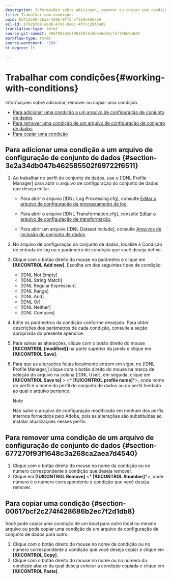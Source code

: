 ```yaml
---
description: Informações sobre adicionar, remover ou copiar uma condição.
title: Trabalhar com condições
uuid: b6f52b40-26aa-429b-9ff5-3f3b9c9d57a9
exl-id: 0792b308-aa0b-4741-be0c-4f7cc28f3e09
translation-type: tm+mt
source-git-commit: d9df90242ef96188f4e4b5e6d04cfef196b0a628
workflow-type: tm+mt
source-wordcount: '350'
ht-degree: 1%

---
```


# Trabalhar com condições{#working-with-conditions}

Informações sobre adicionar, remover ou copiar uma condição.

* [Para adicionar uma condição a um arquivo de configuração de conjunto de dados](../../../home/c-dataset-const-proc/c-conditions/c-work-cond.md#section-3e2a34db047b462585502f69722f6511)
* [Para remover uma condição de um arquivo de configuração de conjunto de dados](../../../home/c-dataset-const-proc/c-conditions/c-work-cond.md#section-677270f93f1648c3a268ca2aea7d4540)
* [Para copiar uma condição](../../../home/c-dataset-const-proc/c-conditions/c-work-cond.md#section-00617bcf2c274f428686b2ec7f2d1db8)

## Para adicionar uma condição a um arquivo de configuração de conjunto de dados {#section-3e2a34db047b462585502f69722f6511}

1. Ao trabalhar no perfil do conjunto de dados, use o [!DNL Profile Manager] para abrir o arquivo de configuração do conjunto de dados que deseja editar.

   * Para abrir o arquivo [!DNL Log Processing.cfg], consulte [Editar o arquivo de configuração de processamento de log](../../../home/c-dataset-const-proc/c-log-proc-config-file/t-edit-log-proc-config-file.md#task-6a2fa1b735cb4eefad730f0a3a7858e5).

   * Para abrir o arquivo [!DNL Transformation.cfg], consulte [Editar o arquivo de configuração de transformação](../../../home/c-dataset-const-proc/c-trans-config-file/t-edit-trans-config-file.md#task-cfef4142c1bf4437a669d1fdc75cabbc).

   * Para abrir um arquivo [!DNL Dataset Include], consulte [Arquivos de inclusão do conjunto de dados](../../../home/c-dataset-const-proc/c-dataset-inc-files/c-abt-dataset-inc-files.md).

1. No arquivo de configuração do conjunto de dados, localize a Condição de entrada de log ou o parâmetro de condição que você deseja definir.
1. Clique com o botão direito do mouse no parâmetro e clique em **[!UICONTROL Add new]**. Escolha um dos seguintes tipos de condição:

   * [!DNL Not Empty]
   * [!DNL String Match]
   * [!DNL Regular Expression]
   * [!DNL Range]
   * [!DNL And]
   * [!DNL Or]
   * [!DNL Neither]
   * [!DNL Compare]

1. Edite os parâmetros da condição conforme desejado. Para obter descrições dos parâmetros de cada condição, consulte a seção apropriada do presente apêndice.
1. Para salvar as alterações, clique com o botão direito do mouse **[!UICONTROL (modified)]** na parte superior da janela e clique em **[!UICONTROL Save]**.

1. Para que as alterações feitas localmente entrem em vigor, no [!DNL Profile Manager,] clique com o botão direito do mouse na marca de seleção do arquivo na coluna [!DNL User], em seguida, clique em **[!UICONTROL Save to]** > &lt;* **[!UICONTROL profile name]***>, onde nome do perfil é o nome do perfil do conjunto de dados ou do perfil herdado ao qual o arquivo pertence.

   >[!NOTE]
   >
   >Não salve o arquivo de configuração modificado em nenhum dos perfis internos fornecidos pelo Adobe, pois as alterações são substituídas ao instalar atualizações nesses perfis.

## Para remover uma condição de um arquivo de configuração de conjunto de dados {#section-677270f93f1648c3a268ca2aea7d4540}

1. Clique com o botão direito do mouse no nome da condição ou no número correspondente à condição que deseja remover.
1. Clique em **[!UICONTROL Remove]** &lt;* **[!UICONTROL #number]***>, onde número é o número correspondente à condição que você deseja remover.

## Para copiar uma condição {#section-00617bcf2c274f428686b2ec7f2d1db8}

Você pode copiar uma condição de um local para outro local no mesmo arquivo ou pode copiar uma condição de um arquivo de configuração de conjunto de dados para outro.

1. Clique com o botão direito do mouse no nome da condição ou no número correspondente à condição que você deseja copiar e clique em **[!UICONTROL Copy]**.
1. Clique com o botão direito do mouse no nome ou no número da condição abaixo da qual deseja colocar a condição copiada e clique em **[!UICONTROL Paste]**.
